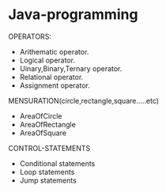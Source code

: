 # Java-programming

OPERATORS:
* Arithematic operator.
* Logical operator.
* Uinary,Binary,Ternary operator.
* Relational operator.
* Assignment operator.

MENSURATION(circle,rectangle,square.....etc)
* AreaOfCircle          
* AreaOfRectangle
* AreaOfSquare

CONTROL-STATEMENTS
* Conditional statements
* Loop statements
* Jump statements
